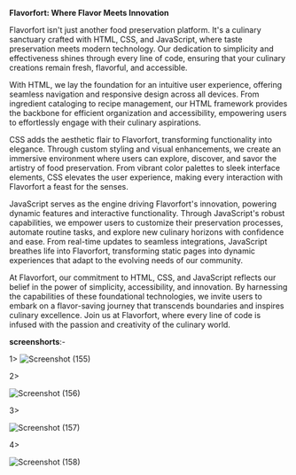 **Flavorfort: Where Flavor Meets Innovation**

Flavorfort isn't just another food preservation platform. It's a culinary sanctuary crafted with HTML, CSS, and JavaScript, 
where taste preservation meets modern technology. Our dedication to simplicity and effectiveness shines through every line of 
code, ensuring that your culinary creations remain fresh, flavorful, and accessible.

With HTML, we lay the foundation for an intuitive user experience, offering seamless navigation and responsive design across 
all devices. From ingredient cataloging to recipe management, our HTML framework provides the backbone for efficient organization
and accessibility, empowering users to effortlessly engage with their culinary aspirations.

CSS adds the aesthetic flair to Flavorfort, transforming functionality into elegance. Through custom styling and visual 
enhancements, we create an immersive environment where users can explore, discover, and savor the artistry of food preservation.
From vibrant color palettes to sleek interface elements, CSS elevates the user experience, making every interaction with 
Flavorfort a feast for the senses.

JavaScript serves as the engine driving Flavorfort's innovation, powering dynamic features and interactive functionality.
Through JavaScript's robust capabilities, we empower users to customize their preservation processes, automate routine tasks,
and explore new culinary horizons with confidence and ease. From real-time updates to seamless integrations, JavaScript breathes
life into Flavorfort, transforming static pages into dynamic experiences that adapt to the evolving needs of our community.

At Flavorfort, our commitment to HTML, CSS, and JavaScript reflects our belief in the power of simplicity, accessibility, 
and innovation. By harnessing the capabilities of these foundational technologies, we invite users to embark on a flavor-saving
journey that transcends boundaries and inspires culinary excellence. Join us at Flavorfort, where every line of code is infused
with the passion and creativity of the culinary world.



**screenshorts**:-

1>
![Screenshot (155)](https://github.com/pushkarbisht123/Flavorfort/assets/126327394/fb3d7091-6ec8-4571-924c-3a18c288cbcd)


2>

![Screenshot (156)](https://github.com/pushkarbisht123/Flavorfort/assets/126327394/d8f994d5-d1f5-4d25-8b2f-2ed8a26b774a)


3>

![Screenshot (157)](https://github.com/pushkarbisht123/Flavorfort/assets/126327394/f337c3d6-fec8-42ee-bc10-45800f6423ff)


4>

![Screenshot (158)](https://github.com/pushkarbisht123/Flavorfort/assets/126327394/3526ea1c-a74e-4fd9-8c45-e30871d81237)

